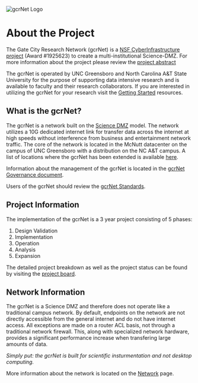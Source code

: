 ![gcrNet Logo](https://raw.githubusercontent.com/gcrnet/docs/master/images/gcrNetSmWeb.jpg)

# About the Project

The Gate City Research Network (gcrNet) is a [NSF CyberInfrastructure project](https://www.nsf.gov/awardsearch/showAward?AWD_ID=1925623&HistoricalAwards=false) (Award #1925623) to create a multi-institutional Science-DMZ. For more information about the project please review the [project abstract](abstract.md)

The gcrNet is operated by UNC Greensboro and North Carolina A&T State University for the purpose of supporting data intensive research and is available to faculty and their research collaborators. If you are interested in utilizing the gcrNet for your research visit the [Getting Started](getting-started.md) resources.

## What is the gcrNet?

The gcrNet is a network built on the [Science DMZ](https://fasterdata.es.net/science-dmz/) model. The network utilizes a 10G dedicated internet link for transfer data across the internet at high speeds without interference from business and entertainment network traffic. The core of the network is located in the McNutt datacenter on the campus of UNC Greensboro with a distribution on the NC A&T campus. A list of locations where the gcrNet has been extended is available [here](access-locations.md).

Information about the management of the gcrNet is located in the [gcrNet Governance document](gcrNet_governance.md).

Users of the gcrNet should review the [gcrNet Standards](standards/standards.md).

## Project Information

The implementation of the gcrNet is a 3 year project consisting of 5 phases:
1. Design Validation
2. Implementation
3. Operation
4. Analysis
5. Expansion

The detailed project breakdown as well as the project status can be found by visiting the [project board](https://github.com/orgs/gcrnet/projects).

## Network Information

The gcrNet is a Science DMZ and therefore does not operate like a traditional campus network. By default, endpoints on the network are not directly accessible from the general internet and do not have internet access. All exceptions are made on a router ACL basis, not through a traditional network firewall. This, along with specialized network hardware, provides a significant performance increase when transfering large amounts of data.

*Simply put: the gcrNet is built for scientific insturmentation and not desktop computing.*

More information about the network is located on the [Network](network.md) page.
